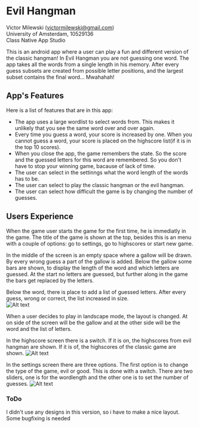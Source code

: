 # Evil Hangman
Victor Milewski (victormilewski@gmail.com)  
University of Amsterdam, 10529136  
Class Native App Studio  

This is an android app where a user can play a fun and different version of the classic hangman! In Evil Hangman you are not guessing one word. The app takes all the words from a single length in his memory. After every guess subsets are created from possible letter positions, and the largest subset contains the final word... Mwahahah!

## App's Features
Here is a list of features that are in this app:
* The app uses a large wordlist to select words from. This makes it unlikely that you see the same word over and over again.
* Every time you guess a word, your score is increased by one. When you cannot guess a word, your score is placed on the highscore list(if it is in the top 10 scores).
* When you close the app, the game remembers the state. So the score and the guessed letters for this word are remembered. So you don't have to stop your winning game, bacause of lack of time. 
* The user can select in the settinngs what the word length of the words has to be. 
* The user can select to play the classic hangman or the evil hangman.
* The user can select how difficult the game is by changing the number of guesses.  

## Users Experience
When the game user starts the game for the first time, he is immediatly in the game. The title of the game is shown at the top, besides this is an menu with a couple of options: go to settings, go to highscores or start new game.  

In the middle of the screen is an empty space where a gallow will be drawn. By every wrong guess a part of the gallow is added. Below the gallow some bars are shown, to display the length of the word and which letters are guessed. At the start no letters are guessed, but further along in the game the bars get replaced by the letters.  

Below the word, there is place to add a list of guessed letters. After every guess, wrong or correct, the list increased in size.  
![Alt text](/images/GameActivity.jpg)

When a user decides to play in landscape mode, the layout is changed. At on side of the screen will be the gallow and at the other side will be the word and the list of letters.  

In the highscore screen there is a switch. If it is on, the highscores from evil hangman are shown. If it is of, the highscores of the classic game are shown. 
![Alt text](/images/HighscoreActivity.jpg)

In the settings screen there are three options. The first option is to change the type of the game, evil or good. This is done with a switch. There are two sliders, one is for the wordlength and the other one is to set the number of guesses. 
![Alt text](/images/SettingsActivity.jpg)

### ToDo
I didn't use any designs in this version, so i have to make a nice layout. 
Some bugfixing is needed
